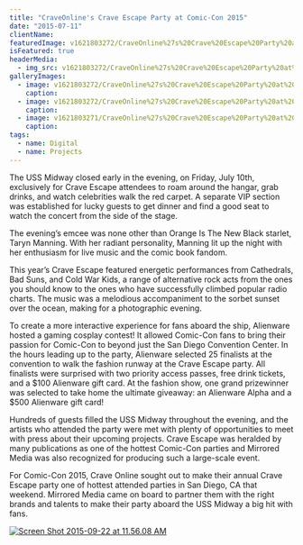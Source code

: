 ```yaml
---
title: "CraveOnline's Crave Escape Party at Comic-Con 2015"
date: "2015-07-11"
clientName: 
featuredImage: v1621803272/CraveOnline%27s%20Crave%20Escape%20Party%20at%20ComicCon%202015/563767249_JH_6556_DF09C33A741EA1A7AD31780DF96055EE_umvjjm.jpg
isFeatured: true
headerMedia:
  - img_src: v1621803272/CraveOnline%27s%20Crave%20Escape%20Party%20at%20ComicCon%202015/563767249_JH_6556_DF09C33A741EA1A7AD31780DF96055EE_umvjjm.jpg
galleryImages:
  - image: v1621803272/CraveOnline%27s%20Crave%20Escape%20Party%20at%20ComicCon%202015/563767249JH015_Crave_Escape_ith0fr.jpg
    caption: 
  - image: v1621803272/CraveOnline%27s%20Crave%20Escape%20Party%20at%20ComicCon%202015/Screen-Shot-2015-09-22-at-11.56.08-AM-1024x944_fahhji.png
    caption: 
  - image: v1621803271/CraveOnline%27s%20Crave%20Escape%20Party%20at%20ComicCon%202015/SDMDonayre_CC2015_0001_Layer-3_rcfsbe.jpg
    caption: 
tags:
  - name: Digital
  - name: Projects
---
```



The USS Midway closed early in the evening, on Friday, July 10th, exclusively for Crave Escape attendees to roam around the hangar, grab drinks, and watch celebrities walk the red carpet. A separate VIP section was established for lucky guests to get dinner and find a good seat to watch the concert from the side of the stage.

The evening’s emcee was none other than Orange Is The New Black starlet, Taryn Manning. With her radiant personality, Manning lit up the night with her enthusiasm for live music and the comic book fandom.

This year’s Crave Escape featured energetic performances from Cathedrals, Bad Suns, and Cold War Kids, a range of alternative rock acts from the ones you should know to the ones who have successfully climbed popular radio charts. The music was a melodious accompaniment to the sorbet sunset over the ocean, making for a photographic evening.

To create a more interactive experience for fans aboard the ship, Alienware hosted a gaming cosplay contest! It allowed Comic-Con fans to bring their passion for Comic-Con to beyond just the San Diego Convention Center. In the hours leading up to the party, Alienware selected 25 finalists at the convention to walk the fashion runway at the Crave Escape party. All finalists were surprised with two priority access passes, free drink tickets, and a $100 Alienware gift card. At the fashion show, one grand prizewinner was selected to take home the ultimate giveaway: an Alienware Alpha and a $500 Alienware gift card!

Hundreds of guests filled the USS Midway throughout the evening, and the artists who attended the party were met with plenty of opportunities to meet with press about their upcoming projects. Crave Escape was heralded by many publications as one of the hottest Comic-Con parties and Mirrored Media was also recognized for producing such a large-scale event.

For Comic-Con 2015, Crave Online sought out to make their annual Crave Escape party one of hottest attended parties in San Diego, CA that weekend. Mirrored Media came on board to partner them with the right brands and talents to make their party aboard the USS Midway a big hit with fans.

[![Screen Shot 2015-09-22 at 11.56.08 AM](http://www.mirroredmedia.com/wp-content/uploads/2015/07/Screen-Shot-2015-09-22-at-11.56.08-AM.png)](http://www.mirroredmedia.com/wp-content/uploads/2015/07/Screen-Shot-2015-09-22-at-11.56.08-AM.png)
